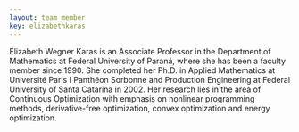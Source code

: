 ```yaml
---
layout: team_member
key: elizabethkaras
---
```


Elizabeth Wegner Karas is an Associate Professor in the Department of
Mathematics at Federal University of Paraná, where she has been a
faculty member since 1990. She completed her Ph.D. in Applied
Mathematics at Université Paris I Panthéon Sorbonne  and Production
Engineering at Federal University of Santa Catarina in 2002. Her
research lies in the area of Continuous Optimization with emphasis on
nonlinear programming methods, derivative-free optimization, convex
optimization and energy optimization.
